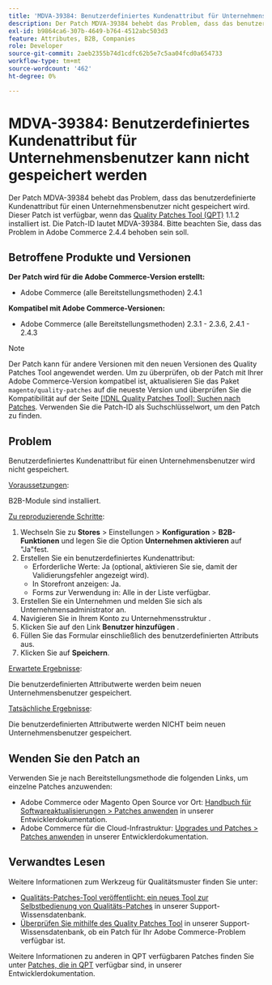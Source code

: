 ```yaml
---
title: 'MDVA-39384: Benutzerdefiniertes Kundenattribut für Unternehmensbenutzer kann nicht gespeichert werden'
description: Der Patch MDVA-39384 behebt das Problem, dass das benutzerdefinierte Kundenattribut für einen Unternehmensbenutzer nicht gespeichert wird. Dieser Patch ist verfügbar, wenn das [Quality Patches Tool (QPT)](/help/announcements/adobe-commerce-announcements/magento-quality-patches-released-new-tool-to-self-serve-quality-patches.md) 1.1.2 installiert ist. Die Patch-ID lautet MDVA-39384. Bitte beachten Sie, dass das Problem in Adobe Commerce 2.4.4 behoben sein soll.
exl-id: b9864ca6-307b-4649-b764-4512abc503d3
feature: Attributes, B2B, Companies
role: Developer
source-git-commit: 2aeb2355b74d1cdfc62b5e7c5aa04fcd0a654733
workflow-type: tm+mt
source-wordcount: '462'
ht-degree: 0%

---
```


# MDVA-39384: Benutzerdefiniertes Kundenattribut für Unternehmensbenutzer kann nicht gespeichert werden

Der Patch MDVA-39384 behebt das Problem, dass das benutzerdefinierte Kundenattribut für einen Unternehmensbenutzer nicht gespeichert wird. Dieser Patch ist verfügbar, wenn das [Quality Patches Tool (QPT)](/help/announcements/adobe-commerce-announcements/magento-quality-patches-released-new-tool-to-self-serve-quality-patches.md) 1.1.2 installiert ist. Die Patch-ID lautet MDVA-39384. Bitte beachten Sie, dass das Problem in Adobe Commerce 2.4.4 behoben sein soll.

## Betroffene Produkte und Versionen

**Der Patch wird für die Adobe Commerce-Version erstellt:**

* Adobe Commerce (alle Bereitstellungsmethoden) 2.4.1

**Kompatibel mit Adobe Commerce-Versionen:**

* Adobe Commerce (alle Bereitstellungsmethoden) 2.3.1 - 2.3.6, 2.4.1 - 2.4.3

>[!NOTE]
>
>Der Patch kann für andere Versionen mit den neuen Versionen des Quality Patches Tool angewendet werden. Um zu überprüfen, ob der Patch mit Ihrer Adobe Commerce-Version kompatibel ist, aktualisieren Sie das Paket `magento/quality-patches` auf die neueste Version und überprüfen Sie die Kompatibilität auf der Seite [[!DNL Quality Patches Tool]: Suchen nach Patches](https://experienceleague.adobe.com/tools/commerce-quality-patches/index.html). Verwenden Sie die Patch-ID als Suchschlüsselwort, um den Patch zu finden.

## Problem

Benutzerdefiniertes Kundenattribut für einen Unternehmensbenutzer wird nicht gespeichert.

<u>Voraussetzungen</u>:

B2B-Module sind installiert.

<u>Zu reproduzierende Schritte</u>:

1. Wechseln Sie zu **Stores** > Einstellungen > **Konfiguration** > **B2B-Funktionen** und legen Sie die Option **Unternehmen aktivieren** auf &quot;Ja&quot;fest.
1. Erstellen Sie ein benutzerdefiniertes Kundenattribut:
   * Erforderliche Werte: Ja (optional, aktivieren Sie sie, damit der Validierungsfehler angezeigt wird).
   * In Storefront anzeigen: Ja.
   * Forms zur Verwendung in: Alle in der Liste verfügbar.
1. Erstellen Sie ein Unternehmen und melden Sie sich als Unternehmensadministrator an.
1. Navigieren Sie in Ihrem Konto zu Unternehmensstruktur .
1. Klicken Sie auf den Link **Benutzer hinzufügen** .
1. Füllen Sie das Formular einschließlich des benutzerdefinierten Attributs aus.
1. Klicken Sie auf **Speichern**.

<u>Erwartete Ergebnisse</u>:

Die benutzerdefinierten Attributwerte werden beim neuen Unternehmensbenutzer gespeichert.

<u>Tatsächliche Ergebnisse</u>:

Die benutzerdefinierten Attributwerte werden NICHT beim neuen Unternehmensbenutzer gespeichert.

## Wenden Sie den Patch an

Verwenden Sie je nach Bereitstellungsmethode die folgenden Links, um einzelne Patches anzuwenden:

* Adobe Commerce oder Magento Open Source vor Ort: [Handbuch für Softwareaktualisierungen > Patches anwenden](https://experienceleague.adobe.com/en/docs/commerce-operations/tools/quality-patches-tool/usage) in unserer Entwicklerdokumentation.
* Adobe Commerce für die Cloud-Infrastruktur: [Upgrades und Patches > Patches anwenden](https://experienceleague.adobe.com/en/docs/commerce-cloud-service/user-guide/develop/upgrade/apply-patches) in unserer Entwicklerdokumentation.

## Verwandtes Lesen

Weitere Informationen zum Werkzeug für Qualitätsmuster finden Sie unter:

* [Qualitäts-Patches-Tool veröffentlicht: ein neues Tool zur Selbstbedienung von Qualitäts-Patches](/help/announcements/adobe-commerce-announcements/magento-quality-patches-released-new-tool-to-self-serve-quality-patches.md) in unserer Support-Wissensdatenbank.
* [Überprüfen Sie mithilfe des Quality Patches Tool](/help/support-tools/patches-available-in-qpt-tool/check-patch-for-magento-issue-with-magento-quality-patches.md) in unserer Support-Wissensdatenbank, ob ein Patch für Ihr Adobe Commerce-Problem verfügbar ist.

Weitere Informationen zu anderen in QPT verfügbaren Patches finden Sie unter [Patches, die in QPT](https://experienceleague.adobe.com/tools/commerce-quality-patches/index.html) verfügbar sind, in unserer Entwicklerdokumentation.
